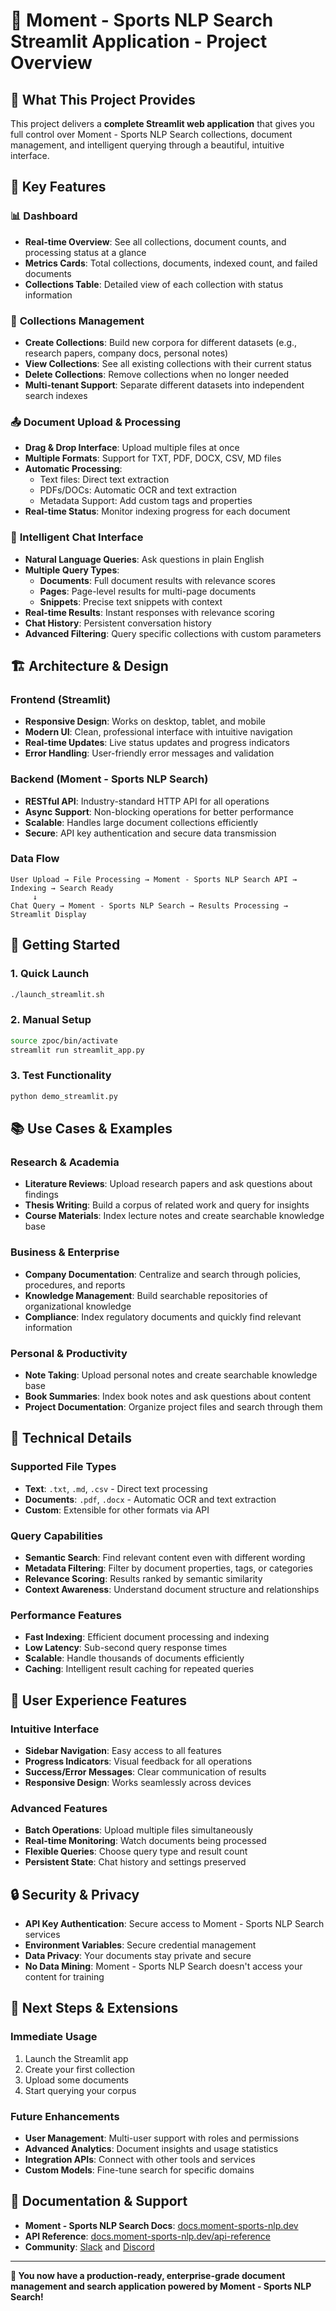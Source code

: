 # 🚀 Moment - Sports NLP Search Streamlit Application - Project Overview

## 🎯 What This Project Provides

This project delivers a **complete Streamlit web application** that gives you full control over Moment - Sports NLP Search collections, document management, and intelligent querying through a beautiful, intuitive interface.

## 🌟 Key Features

### 📊 **Dashboard**

- **Real-time Overview**: See all collections, document counts, and processing status at a glance
- **Metrics Cards**: Total collections, documents, indexed count, and failed documents
- **Collections Table**: Detailed view of each collection with status information

### 📁 **Collections Management**

- **Create Collections**: Build new corpora for different datasets (e.g., research papers, company docs, personal notes)
- **View Collections**: See all existing collections with their current status
- **Delete Collections**: Remove collections when no longer needed
- **Multi-tenant Support**: Separate different datasets into independent search indexes

### 📤 **Document Upload & Processing**

- **Drag & Drop Interface**: Upload multiple files at once
- **Multiple Formats**: Support for TXT, PDF, DOCX, CSV, MD files
- **Automatic Processing**:
  - Text files: Direct text extraction
  - PDFs/DOCs: Automatic OCR and text extraction
  - Metadata Support: Add custom tags and properties
- **Real-time Status**: Monitor indexing progress for each document

### 💬 **Intelligent Chat Interface**

- **Natural Language Queries**: Ask questions in plain English
- **Multiple Query Types**:
  - **Documents**: Full document results with relevance scores
  - **Pages**: Page-level results for multi-page documents
  - **Snippets**: Precise text snippets with context
- **Real-time Results**: Instant responses with relevance scoring
- **Chat History**: Persistent conversation history
- **Advanced Filtering**: Query specific collections with custom parameters

## 🏗️ Architecture & Design

### **Frontend (Streamlit)**

- **Responsive Design**: Works on desktop, tablet, and mobile
- **Modern UI**: Clean, professional interface with intuitive navigation
- **Real-time Updates**: Live status updates and progress indicators
- **Error Handling**: User-friendly error messages and validation

### **Backend (Moment - Sports NLP Search)**

- **RESTful API**: Industry-standard HTTP API for all operations
- **Async Support**: Non-blocking operations for better performance
- **Scalable**: Handles large document collections efficiently
- **Secure**: API key authentication and secure data transmission

### **Data Flow**

```
User Upload → File Processing → Moment - Sports NLP Search API → Indexing → Search Ready
     ↓
Chat Query → Moment - Sports NLP Search → Results Processing → Streamlit Display
```

## 🚀 Getting Started

### **1. Quick Launch**

```bash
./launch_streamlit.sh
```

### **2. Manual Setup**

```bash
source zpoc/bin/activate
streamlit run streamlit_app.py
```

### **3. Test Functionality**

```bash
python demo_streamlit.py
```

## 📚 Use Cases & Examples

### **Research & Academia**

- **Literature Reviews**: Upload research papers and ask questions about findings
- **Thesis Writing**: Build a corpus of related work and query for insights
- **Course Materials**: Index lecture notes and create searchable knowledge base

### **Business & Enterprise**

- **Company Documentation**: Centralize and search through policies, procedures, and reports
- **Knowledge Management**: Build searchable repositories of organizational knowledge
- **Compliance**: Index regulatory documents and quickly find relevant information

### **Personal & Productivity**

- **Note Taking**: Upload personal notes and create searchable knowledge base
- **Book Summaries**: Index book notes and ask questions about content
- **Project Documentation**: Organize project files and search through them

## 🔧 Technical Details

### **Supported File Types**

- **Text**: `.txt`, `.md`, `.csv` - Direct text processing
- **Documents**: `.pdf`, `.docx` - Automatic OCR and text extraction
- **Custom**: Extensible for other formats via API

### **Query Capabilities**

- **Semantic Search**: Find relevant content even with different wording
- **Metadata Filtering**: Filter by document properties, tags, or categories
- **Relevance Scoring**: Results ranked by semantic similarity
- **Context Awareness**: Understand document structure and relationships

### **Performance Features**

- **Fast Indexing**: Efficient document processing and indexing
- **Low Latency**: Sub-second query response times
- **Scalable**: Handle thousands of documents efficiently
- **Caching**: Intelligent result caching for repeated queries

## 🎨 User Experience Features

### **Intuitive Interface**

- **Sidebar Navigation**: Easy access to all features
- **Progress Indicators**: Visual feedback for all operations
- **Success/Error Messages**: Clear communication of results
- **Responsive Design**: Works seamlessly across devices

### **Advanced Features**

- **Batch Operations**: Upload multiple files simultaneously
- **Real-time Monitoring**: Watch documents being processed
- **Flexible Queries**: Choose query type and result count
- **Persistent State**: Chat history and settings preserved

## 🔒 Security & Privacy

- **API Key Authentication**: Secure access to Moment - Sports NLP Search services
- **Environment Variables**: Secure credential management
- **Data Privacy**: Your documents stay private and secure
- **No Data Mining**: Moment - Sports NLP Search doesn't access your content for training

## 🚀 Next Steps & Extensions

### **Immediate Usage**

1. Launch the Streamlit app
2. Create your first collection
3. Upload some documents
4. Start querying your corpus

### **Future Enhancements**

- **User Management**: Multi-user support with roles and permissions
- **Advanced Analytics**: Document insights and usage statistics
- **Integration APIs**: Connect with other tools and services
- **Custom Models**: Fine-tune search for specific domains

## 📖 Documentation & Support

- **Moment - Sports NLP Search Docs**: [docs.moment-sports-nlp.dev](https://docs.moment-sports-nlp.dev/)
- **API Reference**: [docs.moment-sports-nlp.dev/api-reference](https://docs.moment-sports-nlp.dev/api-reference)
- **Community**: [Slack](https://docs.moment-sports-nlp.dev/support) and [Discord](https://docs.moment-sports-nlp.dev/support)

---

**🎉 You now have a production-ready, enterprise-grade document management and search application powered by Moment - Sports NLP Search!**
